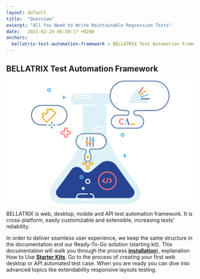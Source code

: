 ```yaml
---
layout: default
title:  "Overview"
excerpt: "All You Need to Write Maintainable Regression Tests"
date:   2021-02-20 06:50:17 +0200
anchors:
  bellatrix-test-automation-framework : BELLATRIX Test Automation Framework
---
```

BELLATRIX Test Automation Framework 
---------------------------------------------------------

![Bellatrix](images/bellatrix_illustration_white.png)

BELLATRIX is web, desktop, mobile and API test automation framework. It is cross-platform, easily customizable and extensible, increasing tests’ reliability.

In order to deliver seamless user experience, we keep the same structure in the documentation and our Ready-To-Go solution (starting kit).
This documentation will walk you through the process [**installation**](https://docs.bellatrix.solutions/general-information/installation/)), explanation How to Use [**Starter Kits**](https://docs.bellatrix.solutions/general-information/how-to-use-starter-kits/). Go to the process of creating your first web desktop or API automated test case. When you are ready you can dive into advanced topics like extendability responsive layouts testing.
